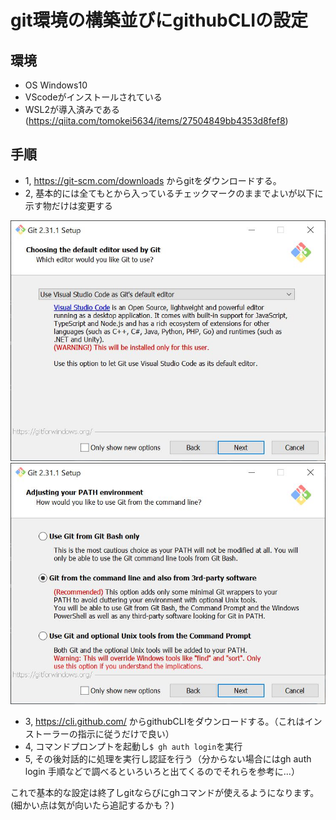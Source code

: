 # git環境の構築並びにgithubCLIの設定

## 環境
- OS Windows10
- VScodeがインストールされている
- WSL2が導入済みである(https://qiita.com/tomokei5634/items/27504849bb4353d8fef8)


## 手順
- 1, https://git-scm.com/downloads からgitをダウンロードする。
- 2, 基本的には全てもとから入っているチェックマークのままでよいが以下に示す物だけは変更する

![Image 1](images/3.JPG)
![Image 2](images/5.JPG)

- 3, https://cli.github.com/ からgithubCLIをダウンロードする。（これはインストーラーの指示に従うだけで良い）
- 4, コマンドプロンプトを起動し```$ gh auth login```を実行
- 5, その後対話的に処理を実行し認証を行う（分からない場合にはgh auth login 手順などで調べるといろいろと出てくるのでそれらを参考に...）


これで基本的な設定は終了しgitならびにghコマンドが使えるようになります。(細かい点は気が向いたら追記するかも？)

